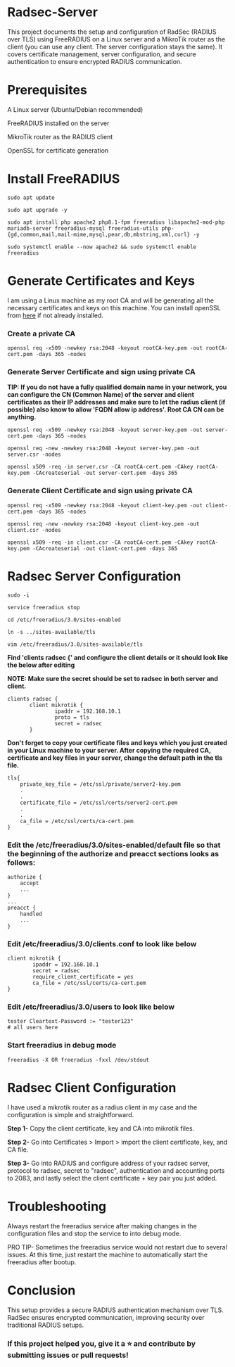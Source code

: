 # Radsec-Server
This project documents the setup and configuration of RadSec (RADIUS over TLS) using FreeRADIUS on a Linux server and a MikroTik router as the client (you can use any client. The server configuration stays the same). It covers certificate management, server configuration, and secure authentication to ensure encrypted RADIUS communication.

# Prerequisites
A Linux server (Ubuntu/Debian recommended)

FreeRADIUS installed on the server

MikroTik router as the RADIUS client

OpenSSL for certificate generation

# Install FreeRADIUS
```sudo apt update```

```sudo apt upgrade -y```

```sudo apt install php apache2 php8.1-fpm freeradius libapache2-mod-php mariadb-server freeradius-mysql freeradius-utils php-{gd,common,mail,mail-mime,mysql,pear,db,mbstring,xml,curl} -y```

```sudo systemctl enable --now apache2 && sudo systemctl enable freeradius```

# Generate Certificates and Keys
I am using a Linux machine as my root CA and will be generating all the necessary certificates and keys on this machine. You can install openSSL from [here](https://docs.oracle.com/en/cloud/paas/integration-cloud/ftp-adapter/install-and-configure-openssl.html) if not already installed.

### Create a private CA
```openssl req -x509 -newkey rsa:2048 -keyout rootCA-key.pem -out rootCA-cert.pem -days 365 -nodes```

### Generate Server Certificate and sign using private CA
**TIP: If you do not have a fully qualified domain name in your network, you can configure the CN (Common Name) of the server and client certificates as their IP addresses and make sure to let the radius client (if possible) also know to allow 'FQDN allow ip address'. Root CA CN can be anything.**

```openssl req -x509 -newkey rsa:2048 -keyout server-key.pem -out server-cert.pem -days 365 -nodes```

```openssl req -new -newkey rsa:2048 -keyout server-key.pem -out server.csr -nodes```

```openssl x509 -req -in server.csr -CA rootCA-cert.pem -CAkey rootCA-key.pem -CAcreateserial -out server-cert.pem -days 365```

### Generate Client Certificate and sign using private CA
```openssl req -x509 -newkey rsa:2048 -keyout client-key.pem -out client-cert.pem -days 365 -nodes```

```openssl req -new -newkey rsa:2048 -keyout client-key.pem -out client.csr -nodes```

```openssl x509 -req -in client.csr -CA rootCA-cert.pem -CAkey rootCA-key.pem -CAcreateserial -out client-cert.pem -days 365```

# Radsec Server Configuration
```sudo -i```

```service freeradius stop```

```cd /etc/freeradius/3.0/sites-enabled```

```ln -s ../sites-available/tls```

```vim /etc/freeradius/3.0/sites-available/tls```


**Find 'clients radsec {' and configure the client details or it should look like the below after editing**

**NOTE: Make sure the secret should be set to radsec in both server and client.**

```
clients radsec {
       client mikrotik {
               ipaddr = 192.168.10.1
               proto = tls
               secret = radsec
       }
```
**Don't forget to copy your certificate files and keys which you just created in your Linux machine to your server. After copying the required CA, certificate and key files in your server, change the default path in the tls file.**

```
tls{
    private_key_file = /etc/ssl/private/server2-key.pem
    .
    .
    certificate_file = /etc/ssl/certs/server2-cert.pem
    .
    .
    ca_file = /etc/ssl/certs/ca-cert.pem
}
```

### Edit the /etc/freeradius/3.0/sites-enabled/default file so that the beginning of the authorize and preacct sections looks as follows:
```
authorize {
    accept
    ...
}
...
preacct {
    handled
    ...
}
```
### Edit /etc/freeradius/3.0/clients.conf to look like below
```
client mikrotik {
        ipaddr = 192.168.10.1
        secret = radsec
        require_client_certificate = yes
        ca_file = /etc/ssl/certs/ca-cert.pem
}
```

### Edit /etc/freeradius/3.0/users to look like below
```
tester Cleartext-Password := "tester123"
# all users here
```
### Start freeradius in debug mode 
```freeradius -X OR freeradius -fxxl /dev/stdout```

# Radsec Client Configuration
I have used a mikrotik router as a radius client in my case and the configuration is simple and straightforward. 

**Step 1-** Copy the client certificate, key and CA into mikrotik files.

**Step 2-** Go into Certificates > Import > import the client certificate, key, and CA file.

**Step 3-** Go into RADIUS and configure address of your radsec server, protocol to radsec, secret to "radsec", authentication and accounting ports to 2083, and lastly select the client certificate + key pair you just added.

# Troubleshooting
Always restart the freeradius service after making changes in the configuration files and stop the service to into debug mode.

PRO TIP- Sometimes the freeradius service would not restart due to several issues. At this time, just restart the machine to automatically start the freeradius after bootup.
# Conclusion
This setup provides a secure RADIUS authentication mechanism over TLS. RadSec ensures encrypted communication, improving security over traditional RADIUS setups.

### If this project helped you, give it a ⭐ and contribute by submitting issues or pull requests!

